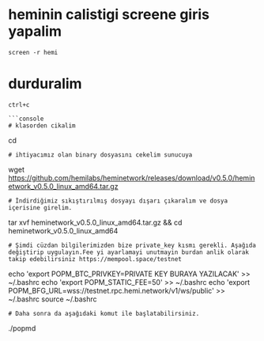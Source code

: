# heminin calistigi screene giris yapalim 
```console
screen -r hemi
```

# durduralim
```
ctrl+c

```console
# klasorden cikalim
```
cd

```console
# ihtiyacımız olan binary dosyasını cekelim sunucuya
```
wget https://github.com/hemilabs/heminetwork/releases/download/v0.5.0/heminetwork_v0.5.0_linux_amd64.tar.gz

```console
# İndirdiğimiz sıkıştırılmış dosyayı dışarı çıkaralım ve dosya içerisine girelim.
```
tar xvf heminetwork_v0.5.0_linux_amd64.tar.gz && cd heminetwork_v0.5.0_linux_amd64

```console
# Şimdi cüzdan bilgilerimizden bize private_key kısmı gerekli. Aşağıda değiştirip uygulayın.Fee yi ayarlamayi unutmayin burdan anlik olarak takip edebilirsiniz https://mempool.space/testnet
```
echo 'export POPM_BTC_PRIVKEY=PRIVATE KEY BURAYA YAZILACAK' >> ~/.bashrc
echo 'export POPM_STATIC_FEE=50' >> ~/.bashrc
echo 'export POPM_BFG_URL=wss://testnet.rpc.hemi.network/v1/ws/public' >> ~/.bashrc
source ~/.bashrc

```console
# Daha sonra da aşağıdaki komut ile başlatabilirsiniz.
```
./popmd

```console
